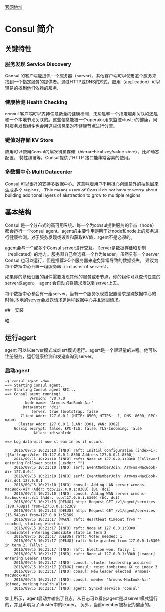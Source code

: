 [官网地址](https://www.consul.io/intro/index.html)

# Consul 简介

## 关键特性

### 服务发现 Service Discovery

Consul 的客户端能提供一个服务器（server），其他客户端可以使用这个服务来找到一个指定服务的提供者。通过HTTP或DNS的方式，应用（application）可以轻易的找到他们依赖的服务.

### 健康检测 Health Checking

consul 客户端可以支持任意数量的健康检测，无论是和一个指定服务关联的还是和一个本地节点关联的。这些信息能被一个operator用来监控cluster的健康，同时服务发现组件也会用这些信息来对不健康节点进行分流。

### 键值对存储 KV Store

应用可以使用Consul的层次键值存储（hierarchical key/value store），比如动态配置， 特性编辑等。Consul提供了HTTP 接口能非常容易的使用。

### 多数据中心 Multi Datacenter

Consul 可以很好的支持多数据中心。这意味着用户不用担心创建额外的抽象层来生成多个 regions。
This means users of Consul do not have to worry about building additional layers of abstraction to grow to multiple regions

## 基本结构

Consul 是一个分布式的高可用系统。每一个为consul提供服务的节点（node）都会运行一个consul agent。agent的主要作用是用于对node和node上的服务进行健康检测。对于服务发现或设置和获取KV值，agent不是必须的。

agent会与一个或多个Consul server进行交互。 Server是数据存储和复制（replicated）的地方。服务器自己会选择一个作为leader。虽然只有一个server Consul 也可以运行，但是推荐3-5个服务器来避免异常导致的数据损失。
建议为每个数据中心设置一组服务器（a cluster of servers）。

如果你的基础设置的组件需要发现其他的服务或者节点，你的组件可以查询任意的server或agent。 agent 会自动的将请求发送到server上去。

每个数据中心都会有一组server。当有一个服务发现或配置请求是跨数据中心的时候,本地的server会发送请求道远程数据中心并且返回请求。


##　安装

略

## 运行agent

agent 可以以server模式或client模式运行。agent是一个很轻量的进程。他可以注册服务，运行健康检测和发送查询到server。

### 启动agent

```` ssh
-$ consul agent -dev
==> Starting Consul agent...
==> Starting Consul agent RPC...
==> Consul agent running!
           Version: 'v0.7.0'
         Node name: 'Armons-MacBook-Air'
        Datacenter: 'dc1'
            Server: true (bootstrap: false)
       Client Addr: 127.0.0.1 (HTTP: 8500, HTTPS: -1, DNS: 8600, RPC: 8400)
      Cluster Addr: 127.0.0.1 (LAN: 8301, WAN: 8302)
    Gossip encrypt: false, RPC-TLS: false, TLS-Incoming: false
             Atlas: <disabled>

==> Log data will now stream in as it occurs:

    2016/09/15 10:21:10 [INFO] raft: Initial configuration (index=1): [{Suffrage:Voter ID:127.0.0.1:8300 Address:127.0.0.1:8300}]
    2016/09/15 10:21:10 [INFO] raft: Node at 127.0.0.1:8300 [Follower] entering Follower state (Leader: "")
    2016/09/15 10:21:10 [INFO] serf: EventMemberJoin: Armons-MacBook-Air 127.0.0.1
    2016/09/15 10:21:10 [INFO] serf: EventMemberJoin: Armons-MacBook-Air.dc1 127.0.0.1
    2016/09/15 10:21:10 [INFO] consul: Adding LAN server Armons-MacBook-Air (Addr: tcp/127.0.0.1:8300) (DC: dc1)
    2016/09/15 10:21:10 [INFO] consul: Adding WAN server Armons-MacBook-Air.dc1 (Addr: tcp/127.0.0.1:8300) (DC: dc1)
    2016/09/15 10:21:13 [DEBUG] http: Request GET /v1/agent/services (180.708µs) from=127.0.0.1:52369
    2016/09/15 10:21:13 [DEBUG] http: Request GET /v1/agent/services (15.548µs) from=127.0.0.1:52369
    2016/09/15 10:21:17 [WARN] raft: Heartbeat timeout from "" reached, starting election
    2016/09/15 10:21:17 [INFO] raft: Node at 127.0.0.1:8300 [Candidate] entering Candidate state in term 2
    2016/09/15 10:21:17 [DEBUG] raft: Votes needed: 1
    2016/09/15 10:21:17 [DEBUG] raft: Vote granted from 127.0.0.1:8300 in term 2. Tally: 1
    2016/09/15 10:21:17 [INFO] raft: Election won. Tally: 1
    2016/09/15 10:21:17 [INFO] raft: Node at 127.0.0.1:8300 [Leader] entering Leader state
    2016/09/15 10:21:17 [INFO] consul: cluster leadership acquired
    2016/09/15 10:21:17 [DEBUG] consul: reset tombstone GC to index 3
    2016/09/15 10:21:17 [INFO] consul: New leader elected: Armons-MacBook-Air
    2016/09/15 10:21:17 [INFO] consul: member 'Armons-MacBook-Air' joined, marking health alive
    2016/09/15 10:21:17 [INFO] agent: Synced service 'consul'
````

如上所示，agent启动并输出了日志。从日志可以看出agent是以server模式运行的，并且声明为了cluster中的leader。
另外，当前member被标记为健康的。







